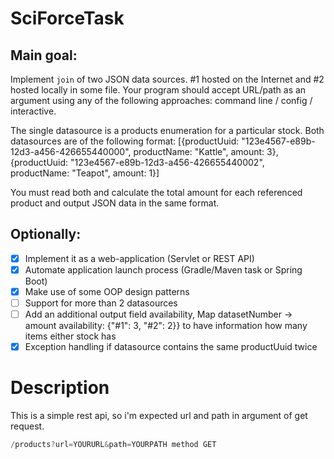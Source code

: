# SciForceTask

## Main goal: 
Implement `join` of two JSON data sources. #1 hosted on the Internet and #2 hosted locally in some file.
Your program should accept URL/path as an argument using any of the following approaches: command line / config / interactive.

The single datasource is a products enumeration for a particular stock. Both datasources are of the following format:
[{productUuid: "123e4567-e89b-12d3-a456-426655440000", productName: "Kattle", amount: 3},{productUuid: "123e4567-e89b-12d3-a456-426655440002", productName: "Teapot", amount: 1}]

You must read both and calculate the total amount for each referenced product and output JSON data in the same format.

## Optionally:

- [x] Implement it as a web-application (Servlet or REST API)
- [x] Automate application launch process (Gradle/Maven task or Spring Boot)
- [x] Make use of some OOP design patterns
- [ ] Support for more than 2 datasources
- [ ] Add an additional output field availability, Map datasetNumber -> amount availability: {"#1": 3, "#2": 2}}
to have information how many items either stock has
- [x] Exception handling if datasource contains the same productUuid twice

# Description
This is a simple rest api, so i'm expected url and path in argument of get request.

```java
/products?url=YOURURL&path=YOURPATH method GET
```
